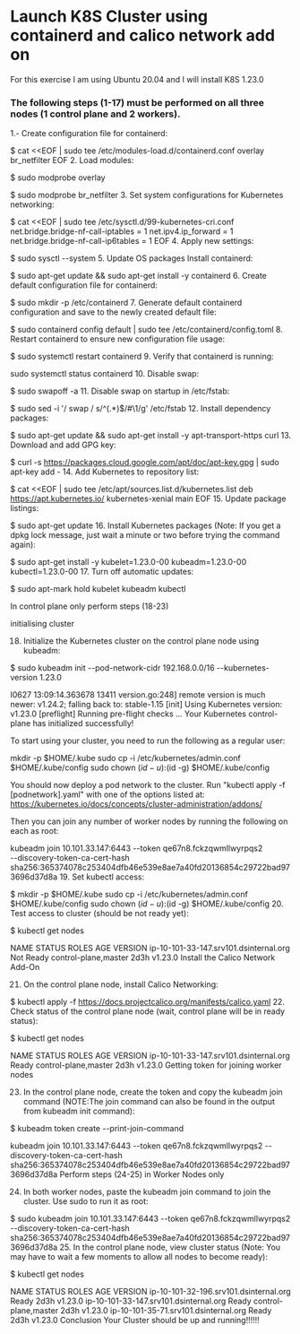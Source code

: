 # Launch K8S Cluster using containerd and calico network add on

For this exercise I am using Ubuntu 20.04 and I will install K8S 1.23.0
 

### The following steps (1-17) must be performed on all three nodes (1 control plane and 2 workers).

1.- Create configuration file for containerd:


$ cat <<EOF | sudo tee /etc/modules-load.d/containerd.conf
overlay
br_netfilter
EOF
2. Load modules:


$ sudo modprobe overlay

$ sudo modprobe br_netfilter
3. Set system configurations for Kubernetes networking:


$ cat <<EOF | sudo tee /etc/sysctl.d/99-kubernetes-cri.conf
net.bridge.bridge-nf-call-iptables = 1
net.ipv4.ip_forward = 1
net.bridge.bridge-nf-call-ip6tables = 1
EOF
4. Apply new settings:


$ sudo sysctl --system
5. Update OS packages Install containerd:


$ sudo apt-get update && sudo apt-get install -y containerd
6. Create default configuration file for containerd:


$ sudo mkdir -p /etc/containerd
7. Generate default containerd configuration and save to the newly created default file:


$ sudo containerd config default | sudo tee /etc/containerd/config.toml
8. Restart containerd to ensure new configuration file usage:


$ sudo systemctl restart containerd
9. Verify that containerd is running:


sudo systemctl status containerd
10. Disable swap:


$ sudo swapoff -a
11. Disable swap on startup in /etc/fstab:


$ sudo sed -i '/ swap / s/^\(.*\)$/#\1/g' /etc/fstab
12. Install dependency packages:


$ sudo apt-get update && sudo apt-get install -y apt-transport-https curl
13. Download and add GPG key:


$ curl -s https://packages.cloud.google.com/apt/doc/apt-key.gpg | sudo apt-key add -
14. Add Kubernetes to repository list:


$ cat <<EOF | sudo tee /etc/apt/sources.list.d/kubernetes.list
deb https://apt.kubernetes.io/ kubernetes-xenial main
EOF
15. Update package listings:


$ sudo apt-get update
16. Install Kubernetes packages (Note: If you get a dpkg lock message, just wait a minute or two before trying the command again):


$ sudo apt-get install -y kubelet=1.23.0-00 kubeadm=1.23.0-00 kubectl=1.23.0-00
17. Turn off automatic updates:


$ sudo apt-mark hold kubelet kubeadm kubectl
 

 

In control plane only perform steps (18-23)

 

initialising cluster

18. Initialize the Kubernetes cluster on the control plane node using kubeadm:


$ sudo kubeadm init --pod-network-cidr 192.168.0.0/16 --kubernetes-version 1.23.0

I0627 13:09:14.363678   13411 version.go:248] remote version is much newer: v1.24.2; falling back to: stable-1.15
[init] Using Kubernetes version: v1.23.0
[preflight] Running pre-flight checks
...
Your Kubernetes control-plane has initialized successfully!

To start using your cluster, you need to run the following as a regular user:

  mkdir -p $HOME/.kube
  sudo cp -i /etc/kubernetes/admin.conf $HOME/.kube/config
  sudo chown $(id -u):$(id -g) $HOME/.kube/config

You should now deploy a pod network to the cluster.
Run "kubectl apply -f [podnetwork].yaml" with one of the options listed at:
  https://kubernetes.io/docs/concepts/cluster-administration/addons/

Then you can join any number of worker nodes by running the following on each as root:

kubeadm join 10.101.33.147:6443 --token qe67n8.fckzqwmllwyrpqs2 \
    --discovery-token-ca-cert-hash sha256:365374078c253404dfb46e539e8ae7a40fd20136854c29722bad973696d37d8a
19. Set kubectl access:


$ mkdir -p $HOME/.kube
sudo cp -i /etc/kubernetes/admin.conf $HOME/.kube/config
sudo chown $(id -u):$(id -g) $HOME/.kube/config
20. Test access to cluster (should be not ready yet):


$ kubectl get nodes

NAME                                     STATUS       ROLES                  AGE    VERSION
ip-10-101-33-147.srv101.dsinternal.org   Not Ready    control-plane,master   2d3h   v1.23.0
Install the Calico Network Add-On

21. On the control plane node, install Calico Networking:


$ kubectl apply -f <https://docs.projectcalico.org/manifests/calico.yaml>
22. Check status of the control plane node (wait, control plane will be in ready status):


$ kubectl get nodes

NAME                                     STATUS   ROLES                  AGE    VERSION
ip-10-101-33-147.srv101.dsinternal.org   Ready    control-plane,master   2d3h   v1.23.0
Getting token for joining worker nodes

23. In the control plane node, create the token and copy the kubeadm join command (NOTE:The join command can also be found in the output from kubeadm init command):


$ kubeadm token create --print-join-command

kubeadm join 10.101.33.147:6443 --token qe67n8.fckzqwmllwyrpqs2 --discovery-token-ca-cert-hash sha256:365374078c253404dfb46e539e8ae7a40fd20136854c29722bad973696d37d8a
Perform steps (24-25) in Worker Nodes only

24. In both worker nodes, paste the kubeadm join command to join the cluster. Use sudo to run it as root:


$ sudo kubeadm join 10.101.33.147:6443 --token qe67n8.fckzqwmllwyrpqs2 --discovery-token-ca-cert-hash sha256:365374078c253404dfb46e539e8ae7a40fd20136854c29722bad973696d37d8a
25. In the control plane node, view cluster status (Note: You may have to wait a few moments to allow all nodes to become ready):


$ kubectl get nodes

NAME                                     STATUS   ROLES                  AGE    VERSION
ip-10-101-32-196.srv101.dsinternal.org   Ready    <none>                 2d3h   v1.23.0
ip-10-101-33-147.srv101.dsinternal.org   Ready    control-plane,master   2d3h   v1.23.0
ip-10-101-35-71.srv101.dsinternal.org    Ready    <none>                 2d3h   v1.23.0
Conclusion
Your Cluster should be up and running!!!!!!
